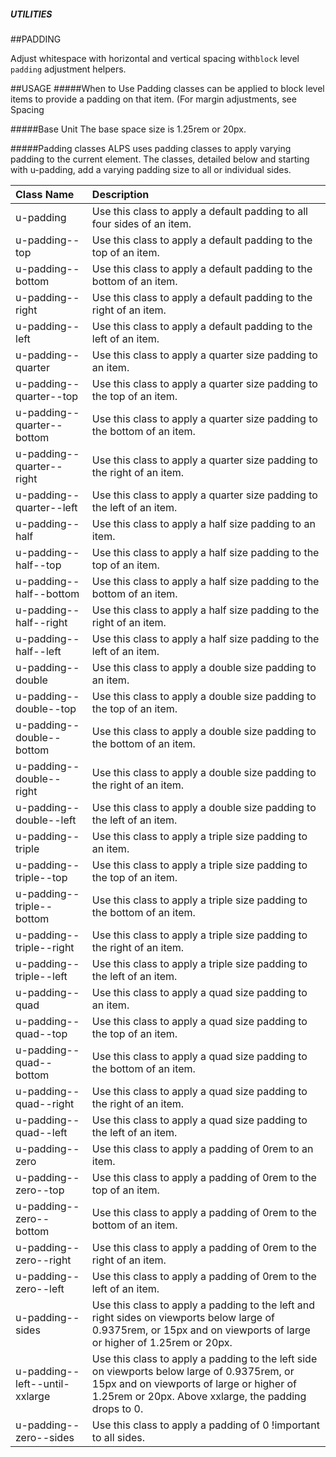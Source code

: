 ##### UTILITIES
##PADDING

Adjust whitespace with horizontal and vertical spacing with`block` level `padding` adjustment helpers.

##USAGE
#####When to Use
Padding classes can be applied to block level items to provide a padding on that item. (For margin adjustments, see Spacing

#####Base Unit
The base space size is 1.25rem or 20px.

#####Padding classes
ALPS uses padding classes to apply varying padding to the current element. The classes, detailed below and starting with u-padding, add a varying padding size to all or individual sides.



|Class Name|Description|
|:---------|:---------|
|u-padding|Use this class to apply a default padding to all four sides of an item.|
|u-padding--top|Use this class to apply a default padding to the top of an item.|
|u-padding--bottom |Use this class to apply a default padding to the bottom of an item.|
|u-padding--right|Use this class to apply a default padding to the right of an item.|
|u-padding--left|Use this class to apply a default padding to the left of an item.|
|u-padding--quarter|Use this class to apply a quarter size padding to an item.|
|u-padding--quarter--top|Use this class to apply a quarter size padding to the top of an item.|
|u-padding--quarter--bottom|Use this class to apply a quarter size padding to the bottom of an item.|
|u-padding--quarter--right|Use this class to apply a quarter size padding to the right of an item.|
|u-padding--quarter--left|Use this class to apply a quarter size padding to the left of an item.|
|u-padding--half|Use this class to apply a half size padding to an item.|
|u-padding--half--top|Use this class to apply a half size padding to the top of an item.|
|u-padding--half--bottom|Use this class to apply a half size padding to the bottom of an item.|
|u-padding--half--right|Use this class to apply a half size padding to the right of an item.|
|u-padding--half--left|Use this class to apply a half size padding to the left of an item.|
|u-padding--double|Use this class to apply a double size padding to an item.|
|u-padding--double--top|Use this class to apply a double size padding to the top of an item.|
|u-padding--double--bottom|Use this class to apply a double size padding to the bottom of an item.|
|u-padding--double--right|Use this class to apply a double size padding to the right of an item.|
|u-padding--double--left|Use this class to apply a double size padding to the left of an item.|
|u-padding--triple|Use this class to apply a triple size padding to an item.|
|u-padding--triple--top|Use this class to apply a triple size padding to the top of an item.|
|u-padding--triple--bottom|Use this class to apply a triple size padding to the bottom of an item.|
|u-padding--triple--right|Use this class to apply a triple size padding to the right of an item.|
|u-padding--triple--left|Use this class to apply a triple size padding to the left of an item.|
|u-padding--quad|Use this class to apply a quad size padding to an item.|
|u-padding--quad--top|Use this class to apply a quad size padding to the top of an item.|
|u-padding--quad--bottom|Use this class to apply a quad size padding to the bottom of an item.|
|u-padding--quad--right|Use this class to apply a quad size padding to the right of an item.|
|u-padding--quad--left|Use this class to apply a quad size padding to the left of an item.|
|u-padding--zero|Use this class to apply a padding of 0rem to an item.|
|u-padding--zero--top|Use this class to apply a padding of 0rem to the top of an item.|
|u-padding--zero--bottom|Use this class to apply a padding of 0rem to the bottom of an item.|
|u-padding--zero--right|Use this class to apply a padding of 0rem to the right of an item.|
|u-padding--zero--left|Use this class to apply a padding of 0rem to the left of an item.|
|u-padding--sides|Use this class to apply a padding to the left and right sides on viewports below large of 0.9375rem, or 15px and on viewports of large or higher of 1.25rem or 20px.|
|u-padding--left--until-xxlarge|Use this class to apply a padding to the left side on viewports below large of 0.9375rem, or 15px and on viewports of large or higher of 1.25rem or 20px. Above xxlarge, the padding drops to 0.|
|u-padding--zero--sides|Use this class to apply a padding of 0 !important to all sides.|

